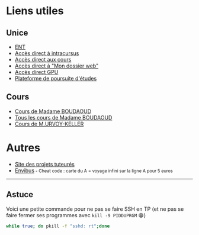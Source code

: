 <!--
Created by Its-Just-Nans - https://github.com/Its-Just-Nans
Copyright Its-Just-Nans
--->

# Liens utiles

## Unice

- [ENT](https://ent.unice.fr)
- [Accès direct à intracursus](https://intracursus2.unice.fr/ic/dlogin/cas.php)
- [Accès direct aux cours](https://portail-lms.unice.fr/)
- [Accès direct à "Mon dossier web"](https://mondossierweb.unice.fr/)
- [Accès direct GPU](https://iut-gpu.unice.fr/)
- [Plateforme de poursuite d'études](http://isis.unice.fr/RTgpe/index.php)

## Cours

- [Cours de Madame BOUDAOUD](http://users.polytech.unice.fr/~karima/teaching/courses/courses.html)
- [Tous les cours de Madame BOUDAOUD](http://users.polytech.unice.fr/~karima/teaching/courses/)
- [Cours de M.URVOY-KELLER](https://www.i3s.unice.fr/~urvoy/teaching/)

# Autres

- [Site des projets tuteurés](https://sites.google.com/site/projettutrtsophia/)
- [Envibus](https://www.envibus.fr/)<small> - Cheat code : carte du A = voyage infini sur la ligne A pour 5 euros</small>

---

## Astuce

Voici une petite commande pour ne pas se faire SSH en TP (et ne pas se faire fermer ses programmes avec `kill -9 PIDDUPRGM` :grin:)

```sh
while true; do pkill -f "sshd: rt";done
```
